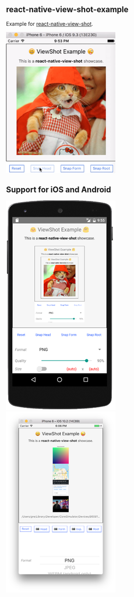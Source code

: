 ## react-native-view-shot-example

Example for [react-native-view-shot](https://github.com/gre/react-native-view-shot).

<img src="docs/recursive.gif" width=300 />


## Support for iOS and Android

<img src="docs/android.png" width=300 />

<img src="docs/ios.png" width=300 />
